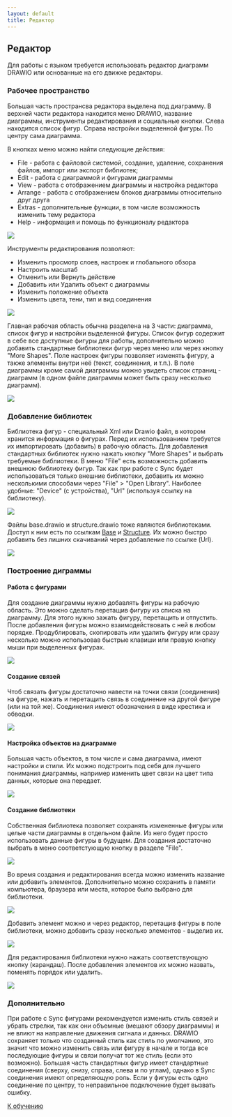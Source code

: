 ```yaml
---
layout: default
title: Редактор
---
```

<a name="top"></a>

## Редактор 

Для работы с языком требуется использовать редактор диаграмм DRAWIO или основанные на его движке редакторы. 

### Рабочее пространство

Большая часть пространсва редактора выделена под диаграмму. В верхней части редактора находится меню DRAWIO, название диаграммы, инструменты редактирования и социальные кнопки. Слева находится список фигур. Справа настройки выделенной фигуры. По центру сама диаграмма.

В кнопках меню можно найти следующие действия:

- File - работа с файловой системой, создание, удаление, сохранения файлов, импорт или экспорт библиотек;
- Edit - работа с диаграммой и фигурами диаграммы
- View - работа с отображением диаграммы и настройка редактора
- Arrange - работа с отображением блоков диаграммы относительно друг друга
- Extras - дополнительные функции, в том числе возможность изменить тему редактора
- Help - информация и помощь по функционалу редактора

<img src="/resources/editor/02_top_menu.png"/>

Инструменты редактирования позволяют:

- Изменить просмотр слоев, настроек и глобального обзора
- Настроить масштаб
- Отменить или Вернуть действие
- Добавить или Удалить объект с диаграммы
- Изменить положение объекта
- Изменить цвета, тени, тип и вид соединения

<img src="/resources/editor/03_top_menu_2.png"/>

Главная рабочая область обычна разделена на 3 части: диаграмма, список фигур и настройки выделенной фигуры. Список фигур содержит в себе все доступные фигуры для работы, дополнительно можно добавить стандартные библиотеки фигур через меню или через кнопку "More Shapes". Поле настроек фигуры позволяет изменять фигуру, а также элементы внутри неё (текст, соединения, и т.п.). В поле диаграммы кроме самой диаграммы можно увидеть список страниц - диаграмм (в одном файле диаграммы может быть сразу несколько диаграмм).

<img src="/resources/editor/01_workspace.png"/>

### Добавление библиотек
Библиотека фигур - специальный Xml или Drawio файл, в котором хранится информация о фигурах. Перед их использованием требуется их импортировать (добавить) в рабочую область. Для добавления стандартных библиотек нужно нажать кнопку "More Shapes" и выбрать требуемые библиотеки. В меню "File" есть возможность добавить внешнюю библиотеку фигур. Так как при работе с Sync будет использоваться только внешние библиотеки, добавить их можно несколькими способами через "File" > "Open Library". Наиболее удобные: "Device" (с устройства), "Url" (используя ссылку на библиотеку). 

<img src="/resources/editor/04_add_library.png"/>

Файлы base.drawio и structure.drawio тоже являются библиотеками. Доступ к ним есть по ссылкам [Base][base_lib] и [Structure][structure_lib]. Их можно быстро добавить без лишних скачиваний через добавление по ссылке (Url).

<img src="/resources/editor/05_add_library_from_url.png"/>

### Построение диграммы
#### Работа с фигурами
Для создание диаграммы нужно добавлять фигуры на рабочую область. Это можно сделать перетащив фигуру из списка на диаграмму. Для этого нужно зажать фигуру, перетащить и отпустить. После добавления фигуры можно взаимодействовать с ней в любом порядке. Продублировать, скопировать или удалить фигуру или сразу несколько можно использовав быстрые клавиши или правую кнопку мыши при выделенных фигурах.

<img src="/resources/editor/06_working_with_figures.gif"/>

#### Создание связей
Чтоб связать фигуры достаточно навести на точки связи (соединения) на фигуре, нажать и перетащить связь в соединение на другой фигуре (или на той же). Соединения имеют обозначения в виде крестика и обводки.

<img src="/resources/editor/07_connecting_figures.gif"/>

#### Настройка объектов на диаграмме
Большая часть объектов, в том числе и сама диаграмма, имеют настройки и стили. Их можно подстроить под себя для лучшего понимания диаграммы, например изменить цвет связи на цвет типа данных, которые она передает.

<img src="/resources/editor/08_figure_settings.gif"/>

#### Создание библиотеки
Собственная библиотека позволяет сохранять измененные фигуры или целые части диаграммы в отдельном файле. Из него будет просто использовать данные фигуры в будущем. Для создания достаточно выбрать в меню соответстующую кнопку в разделе "File".

<img src="/resources/editor/09_new_library.png"/>

Во время создания и редактирования всегда можно изменить название или добавить элементов. Дополнительно можно сохранить в памяти компьютера, браузера или места, которое было выбрано для библиотеки.

<img src="/resources/editor/10_new_library_naming.png"/>

Добавить элемент можно и через редактор, перетащив фигуры в поле библиотеки, можно добавить сразу несколько элементов - выделив их.

<img src="/resources/editor/11_add_figures_in_library.gif"/>

Для редактирования библиотеки нужно нажать соответствующую кнопку (карандаш). После добавления элементов их можно назвать, поменять порядок или удалить.

<img src="/resources/editor/13_edit_figure_naming.png"/>

### Дополнительно
При работе с Sync фигурами рекомендуется изменить стиль связей и убрать стрелки, так как они объемные (мешают обзору диаграммы) и не влиют на направление движения сигнала и данных. DRAWIO сохраняет только что созданный стиль как стиль по умолчанию, это значит что можно изменить связь или фигуру в начале и тогда все последующие фигуры и связи получат тот же стиль (если это возможно). Большая часть стандартных фигур имеет стандартные соединения (сверху, снизу, справа, слева и по углам), однако в Sync соединения имеют определяющую роль. Если у фигуры есть одно соединение по центру, то неправильное подключение будет вызвать ошибку.

[К обучению][tutorials]

[base_lib]: https://raw.githubusercontent.com/octo-gone/sync-execution/master/resources/base.drawio
[structure_lib]: https://raw.githubusercontent.com/octo-gone/sync-execution/master/resources/structure.drawio

[index]: /index
[tutorials]: /tutorials#top
[drawio]: https://app.diagrams.net/?splash=0&libs=0&clibs=Uhttps://raw.githubusercontent.com/octo-gone/sync-execution/master/resources/base.drawio;Uhttps://raw.githubusercontent.com/octo-gone/sync-execution/master/resources/structure.drawio
[replit]: https://repl.it/@mr_zed/sync-execution#script.drawio